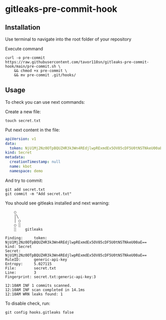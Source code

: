 # gitleaks-pre-commit-hook

## Installation

Use terminal to navigate into the root folder of your repository

Execute command
```shell
curl -o pre-commit https://raw.githubusercontent.com/tavor118sn/gitleaks-pre-commit-hook/main/pre-commit.sh \
    && chmod +x pre-commit \
    && mv pre-commit .git/hooks/
```

## Usage

To check you can use next commands:

Create a new file:
```shell
touch secret.txt
```

Put next content in the file:
```yaml
apiVersion: v1
data:
  token: NjU1Mj2Nz0OTpBQUZHR3k3Wn4REdjlwpRExmdEx5OV85cDF5U0tNSTNkeU00aE==
kind: Secret
metadata:
  creationTimestamp: null
  name: kbot
  namespace: demo
```

And try to commit:

```shell
git add secret.txt
git commit -m "Add secret.txt"
```
You should see gitleaks installed and next warning:

```shell
    ○
    │╲
    │ ○
    ○ ░
    ░    gitleaks

Finding:     token: NjU1Mj2Nz0OTpBQUZHR3k3Wn4REdjlwpRExmdEx5OV85cDF5U0tNSTNkeU00aE==
kind: Secret
Secret:      NjU1Mj2Nz0OTpBQUZHR3k3Wn4REdjlwpRExmdEx5OV85cDF5U0tNSTNkeU00aE==
RuleID:      generic-api-key
Entropy:     5.027115
File:        secret.txt
Line:        3
Fingerprint: secret.txt:generic-api-key:3

12:10AM INF 1 commits scanned.
12:10AM INF scan completed in 14.1ms
12:10AM WRN leaks found: 1
```

To disable check, run:

```shell
git config hooks.gitleaks false
```
